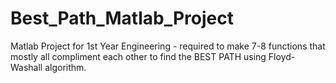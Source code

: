 # Best_Path_Matlab_Project
Matlab Project for 1st Year Engineering - required to make 7-8 functions that mostly all compliment each other to find the BEST PATH using Floyd-Washall algorithm.
